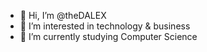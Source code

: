 - 👋 Hi, I’m @theDALEX
- 👀 I’m interested in technology & business
- 🌱 I’m currently studying Computer Science

<!---
theDALEX/theDALEX is a ✨ special ✨ repository because its `README.md` (this file) appears on your GitHub profile.
You can click the Preview link to take a look at your changes.
--->
